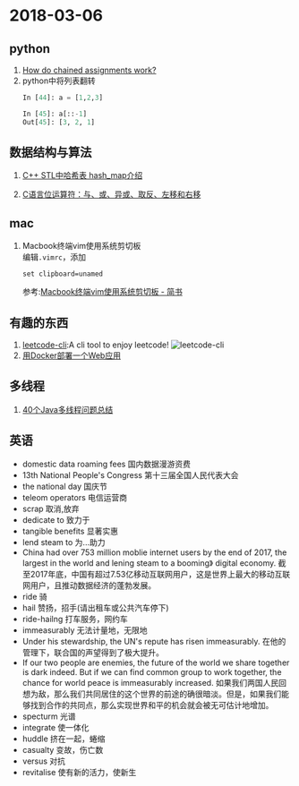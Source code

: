# 2018-03-06

## python
1. [How do chained assignments work?
](https://stackoverflow.com/questions/7601823/how-do-chained-assignments-work)
2. python中将列表翻转
    ```python
    In [44]: a = [1,2,3]

    In [45]: a[::-1]
    Out[45]: [3, 2, 1]
    ```

## 数据结构与算法
1. [C++ STL中哈希表 hash_map介绍](http://blog.csdn.net/ddkxddkx/article/details/6555754)

2. [C语言位运算符：与、或、异或、取反、左移和右移](http://blog.csdn.net/liuzuyi200/article/details/11874345)

## mac
1. Macbook终端vim使用系统剪切板  
    编辑`.vimrc`，添加
    ```
    set clipboard=unamed
    ```
    参考:[Macbook终端vim使用系统剪切板 - 简书](https://www.jianshu.com/p/270a5013808b)

## 有趣的东西
1. [leetcode-cli](https://github.com/skygragon/leetcode-cli):A cli tool to enjoy leetcode!
    ![leetcode-cli](https://ws1.sinaimg.cn/large/728592fegy1fp36syc5x2g20q50gfe82.gif)
2. [用Docker部署一个Web应用](https://zhuanlan.zhihu.com/p/26418829)

## 多线程
1. [40个Java多线程问题总结](http://www.codeceo.com/article/40-java-thread-problems.html)

## 英语
* domestic data roaming fees 国内数据漫游资费
* 13th National People's Congress 第十三届全国人民代表大会
* the national day 国庆节
* teleom operators 电信运营商
* scrap 取消,放弃
* dedicate to 致力于
* tangible benefits 显著实惠
* lend steam to 为...助力
* China had over 753 million moblie internet users by the end of 2017, the largest in the world  and lening steam to a booming》 digital economy. 截至2017年底，中国有超过7.53亿移动互联网用户，这是世界上最大的移动互联网用户，且推动数据经济的蓬勃发展。
* ride 骑
* hail 赞扬，招手(请出租车或公共汽车停下)
* ride-hailng 打车服务，网约车
* immeasurably 无法计量地，无限地
* Under his stewardship, the UN's repute has risen immeasurably. 在他的管理下，联合国的声望得到了极大提升。
* If our two people are enemies, the future of the world we share together is dark indeed. But if we can find common group to work together, the chance for world peace is immeasurably increased. 如果我们两国人民回想为敌，那么我们共同居住的这个世界的前途的确很暗淡。但是，如果我们能够找到合作的共同点，那么实现世界和平的机会就会被无可估计地增加。
* specturm 光谱
* integrate 使一体化
* huddle 挤在一起，蜷缩
* casualty 变故，伤亡数
* versus 对抗
* revitalise 使有新的活力，使新生
